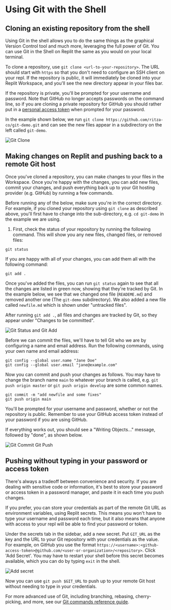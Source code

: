 # Using Git with the Shell

## Cloning an existing repository from the shell

Using Git in the shell allows you to do the same things as the graphical Version Control tool and much more, leveraging the full power of Git. You can use Git in the Shell on Replit the same as you would on your local terminal.

To clone a repository, use `git clone <url-to-your-repository>`. The URL should start with `https` so that you don't need to configure an SSH client on your repl. If the repository is public, it will immediately be cloned into your Replit Workspace, and you'll see the new directory appear in your files bar.

If the repository is private, you'll be prompted for your username and password. Note that GitHub no longer accepts passwords on the command line, so if you are cloning a private repository for GitHub you should rather put in a [personal access token](https://docs.github.com/en/authentication/keeping-your-account-and-data-secure/creating-a-personal-access-token) when prompted for your password.

In the example shown below, we run `git clone https://github.com/ritza-co/git-demo.git` and can see the new files appear in a subdirectory on the left called `git-demo`.

![Git Clone](https://replit-docs-images.util.repl.co/images/programming-ide/git-with-replit/git-clone.png)

## Making changes on Replit and pushing back to a remote Git host

Once you've cloned a repository, you can make changes to your files in the Workspace. Once you're happy with the changes, you can add new files, commit your changes, and push everything back up to your Git hosting provider (e.g. GitHub) by running a few commands.

Before running any of the below, make sure you're in the correct directory. For example, if you cloned your repository using `git clone` as described above, you'll first have to change into the sub-directory, e.g. `cd git-demo` in the example we are using.

1. First, check the status of your repository by running the following command. This will show you any new files, changed files, or removed files:

```
git status
```

If you are happy with all of your changes, you can add them all with the following command:

```
git add .
```

Once you've added the files, you can run `git status` again to see that all the changes are listed in green now, showing that they're tracked by Git. In the example below, we see that we changed one file (`READEME.md`) and removed another one (The `git-demo` subdirectory). We also added a new file called `newfile.md` which is shown under "untracked files".

After running `git add .`, all files and changes are tracked by Git, so they appear under "Changes to be committed".

![Git Status and Git Add](https://replit-docs-images.util.repl.co/images/programming-ide/git-with-replit/git-status-git-add.png)

Before we can commit the files, we'll have to tell Git who we are by configuring a name and email address. Run the following commands, using your own name and email address:

```
git config --global user.name "Jane Doe"
git config --global user.email "jane@example.com"
```

Now you can commit and push your changes as follows. You may have to change the branch name `main` to whatever your branch is called, e.g. `git push origin master` or `git push origin develop` are some common names.

```
git commit -m "add newfile and some fixes"
git push origin main
```

You'll be prompted for your username and password, whether or not the repository is public. Remember to use your GitHub access token instead of your password if you are using GitHub.

If everything works out, you should see a "Writing Objects..." message, followed by "done", as shown below.

![Git Commit Git Push](https://replit-docs-images.util.repl.co/images/programming-ide/git-with-replit/git-config-commit-push.png)

## Pushing without typing in your password or access token

There's always a tradeoff between convenience and security. If you are dealing with sensitive code or information, it's best to store your password or access token in a password manager, and paste it in each time you push changes.

If you prefer, you can store your credentials as part of the remote Git URL as environment variables, using Replit secrets. This means you won't have to type your username and password each time, but it also means that anyone with access to your repl will be able to find your password or token.

Under the secrets tab in the sidebar, add a new secret. Put `GIT_URL` as the key and the URL to your Git repository with your credentials as the value. For example, on GitHub you use the format `https://<username>:<github-access-token>@github.com/<user-or-organization>/<repository>`. Click 'Add Secret'. You may have to restart your shell before this secret becomes available, which you can do by typing `exit` in the shell.

![Add secret](https://replit-docs-images.util.repl.co/images/programming-ide/git-with-replit/add-secret.png)

Now you can use `git push $GIT_URL` to push up to your remote Git host without needing to type in your credentials.

For more advanced use of Git, including branching, rebasing, cherry-picking, and more, see our [Git commands reference guide](git-commands).
